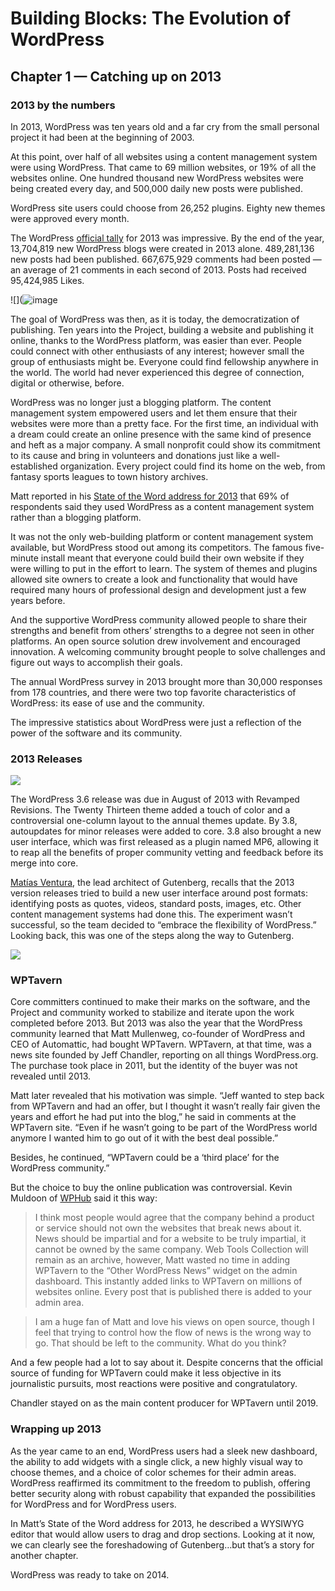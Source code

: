 # Building Blocks: The Evolution of WordPress 
## Chapter 1 — Catching up on 2013
### 2013 by the numbers

In 2013, WordPress was ten years old and a far cry from the small personal project it had been at the beginning of 2003. 

At this point, over half of all websites using a content management system were using WordPress. That came to 69 million websites, or 19% of all the websites online. One hundred thousand new WordPress websites were being created every day, and 500,000 daily new posts were published. 

WordPress site users could choose from 26,252 plugins. Eighty new themes were approved every month. 

The WordPress [official tally](https://wordpress.com/blog/2014/01/06/2013-review/) for 2013 was impressive. By the end of the year, 13,704,819 new WordPress blogs were created in 2013 alone. 489,281,136 new posts had been published. 667,675,929 comments had been posted — an average of 21 comments in each second of 2013. Posts had received 95,424,985 Likes. 

![](![image](https://github.com/WordPress/wp20-book/assets/90657387/f641732f-6d09-4565-9325-8a3d463750c4)


The goal of WordPress was then, as it is today, the democratization of publishing. Ten years into the Project, building a website and publishing it online, thanks to the WordPress platform, was easier than ever. People could connect with  other enthusiasts of any interest; however small the group of enthusiasts might be. Everyone could find fellowship anywhere in the world. The world had never experienced this degree of connection, digital or otherwise, before.

WordPress was no longer just a blogging platform. The content management system empowered users and let them ensure that their websites were more than a pretty face. For the first time, an individual with a dream could create an online presence with the same kind of presence and heft as a major company. A small nonprofit could show its commitment to its cause and bring in volunteers and donations just like a well-established organization. Every project could find its home on the web, from fantasy sports leagues to town history archives.

Matt reported in his [State of the Word address for 2013](https://www.youtube.com/watch?v=4OczuAfRZyc) that 69% of respondents said they used WordPress as a content management system rather than a blogging platform. 

It was not the only web-building platform or content management system available, but WordPress stood out among its competitors. The famous five-minute install meant that everyone could build their own website if they were willing to put in the effort to learn. The system of themes and plugins allowed site owners to create a look and functionality that would have required many hours of professional design and development just a few years before. 

And the supportive WordPress community allowed people to share their strengths and benefit from others’ strengths to a degree not seen in other platforms. An open source solution drew involvement and encouraged innovation. A welcoming community brought people to solve challenges and figure out ways to accomplish their goals. 

The annual WordPress survey in 2013 brought more than 30,000 responses from 178 countries, and there were two top favorite characteristics of WordPress: its ease of use and the community. 

The impressive statistics about WordPress were just a reflection of the power of the software and its community.

### 2013 Releases 

![](https://i0.wp.com/themes.svn.wordpress.org/twentythirteen/3.8/screenshot.png?w=572&strip=all)


The WordPress 3.6 release was due in August of 2013 with Revamped Revisions. The Twenty Thirteen theme added a touch of color and a controversial one-column layout to the annual themes update. By 3.8, autoupdates for minor releases were added to core. 3.8 also brought a new user interface, which was first released as a plugin named MP6, allowing it to reap all the benefits of proper community vetting and feedback before its merge into core.

[Matías Ventura](https://profiles.wordpress.org/matveb/), the lead architect of Gutenberg, recalls that the 2013 version releases tried to build a new user interface around post formats: identifying posts as quotes, videos, standard posts, images, etc. Other content management systems had done this. The experiment wasn’t successful, so the team decided to “embrace the flexibility of WordPress.” Looking back, this was one of the steps along the way to Gutenberg.

![](https://en-blog.files.wordpress.com/2016/04/wordpress-future-dashboard.png?w=1438&h=918)

### WPTavern

Core committers continued to make their marks on the software, and the Project and community worked to stabilize and iterate upon the work completed before 2013. But 2013 was also the year that the WordPress community learned that Matt Mullenweg, co-founder of WordPress and CEO of Automattic, had bought WPTavern. WPTavern, at that time, was a news site founded by Jeff Chandler, reporting on all things WordPress.org. The purchase took place in 2011, but the identity of the buyer was not revealed until 2013.

Matt later revealed that his motivation was simple. “Jeff wanted to step back from WPTavern and had an offer, but I thought it wasn’t really fair given the years and effort he had put into the blog,” he said in comments at the WPTavern site. “Even if he wasn’t going to be part of the WordPress world anymore I wanted him to go out of it with the best deal possible.”

Besides, he continued, “WPTavern could be a ‘third place’ for the WordPress community.”

But the choice to buy the online publication was controversial. Kevin Muldoon of [WPHub](https://www.wphub.com/blog/posts/wordpress-in-2013/) said it this way:

> I think most people would agree that the company behind a product or service should not own the websites that break news about it. News should be impartial and for a website to be truly impartial, it cannot be owned by the same company. Web Tools Collection will remain as an archive, however, Matt wasted no time in adding WPTavern to the “Other WordPress News” widget on the admin dashboard. This instantly added links to WPTavern on millions of websites online. Every post that is published there is added to your admin area.

> I am a huge fan of Matt and love his views on open source, though I feel that trying to control how the flow of news is the wrong way to go. That should be left to the community. What do you think? 

And a few people had a lot to say about it. Despite concerns that the official source of funding for WPTavern could make it less objective in its journalistic pursuits, most reactions were positive and congratulatory. 

Chandler stayed on as the main content producer for WPTavern until 2019.

### Wrapping up 2013

As the year came to an end, WordPress users had a sleek new dashboard, the ability to add widgets with a single click, a new highly visual way to choose themes, and a choice of color schemes for their admin areas. WordPress reaffirmed its commitment to the freedom to publish, offering better security along with robust capability that expanded the possibilities for WordPress and for WordPress users. 

In Matt’s State of the Word address for 2013, he described a WYSIWYG editor that would allow users to drag and drop sections. Looking at it now, we can clearly see the foreshadowing of Gutenberg…but that’s a story for another chapter.

WordPress was ready to take on 2014.
